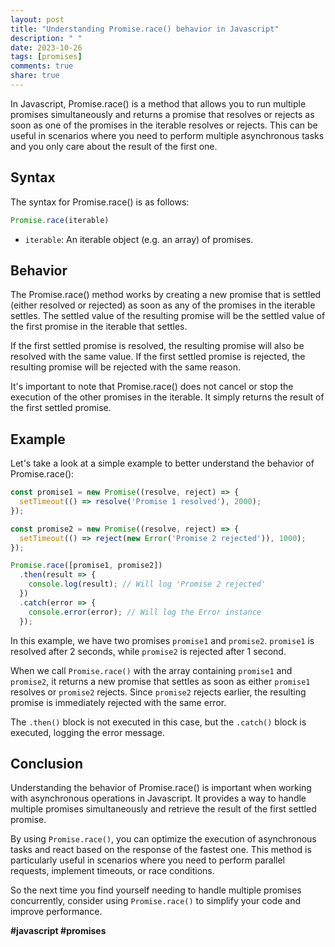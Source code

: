 ```yaml
---
layout: post
title: "Understanding Promise.race() behavior in Javascript"
description: " "
date: 2023-10-26
tags: [promises]
comments: true
share: true
---
```


In Javascript, Promise.race() is a method that allows you to run multiple promises simultaneously and returns a promise that resolves or rejects as soon as one of the promises in the iterable resolves or rejects. This can be useful in scenarios where you need to perform multiple asynchronous tasks and you only care about the result of the first one.

## Syntax

The syntax for Promise.race() is as follows:

```javascript
Promise.race(iterable)
```

- `iterable`: An iterable object (e.g. an array) of promises.

## Behavior

The Promise.race() method works by creating a new promise that is settled (either resolved or rejected) as soon as any of the promises in the iterable settles. The settled value of the resulting promise will be the settled value of the first promise in the iterable that settles.

If the first settled promise is resolved, the resulting promise will also be resolved with the same value. If the first settled promise is rejected, the resulting promise will be rejected with the same reason.

It's important to note that Promise.race() does not cancel or stop the execution of the other promises in the iterable. It simply returns the result of the first settled promise.

## Example

Let's take a look at a simple example to better understand the behavior of Promise.race():

```javascript
const promise1 = new Promise((resolve, reject) => {
  setTimeout(() => resolve('Promise 1 resolved'), 2000);
});

const promise2 = new Promise((resolve, reject) => {
  setTimeout(() => reject(new Error('Promise 2 rejected')), 1000);
});

Promise.race([promise1, promise2])
  .then(result => {
    console.log(result); // Will log 'Promise 2 rejected'
  })
  .catch(error => {
    console.error(error); // Will log the Error instance
  });
```

In this example, we have two promises `promise1` and `promise2`. `promise1` is resolved after 2 seconds, while `promise2` is rejected after 1 second.

When we call `Promise.race()` with the array containing `promise1` and `promise2`, it returns a new promise that settles as soon as either `promise1` resolves or `promise2` rejects. Since `promise2` rejects earlier, the resulting promise is immediately rejected with the same error.

The `.then()` block is not executed in this case, but the `.catch()` block is executed, logging the error message.

## Conclusion

Understanding the behavior of Promise.race() is important when working with asynchronous operations in Javascript. It provides a way to handle multiple promises simultaneously and retrieve the result of the first settled promise.

By using `Promise.race()`, you can optimize the execution of asynchronous tasks and react based on the response of the fastest one. This method is particularly useful in scenarios where you need to perform parallel requests, implement timeouts, or race conditions.

So the next time you find yourself needing to handle multiple promises concurrently, consider using `Promise.race()` to simplify your code and improve performance.

**#javascript #promises**